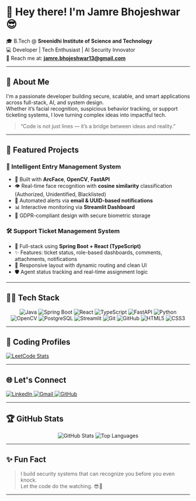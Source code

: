 # 👋 Hey there! I'm Jamre Bhojeshwar 😎

🎓 B.Tech @ **Sreenidhi Institute of Science and Technology**  
💻 Developer | Tech Enthusiast | AI Security Innovator  
📧 Reach me at: **jamre.bhojeshwar13@gmail.com**

---

## 🚀 About Me

I'm a passionate developer building secure, scalable, and smart applications across full-stack, AI, and system design.  
Whether it’s facial recognition, suspicious behavior tracking, or support ticketing systems, I love turning complex ideas into impactful tech.

> “Code is not just lines — it’s a bridge between ideas and reality.”

---

## 🔐 Featured Projects

### 🎯 Intelligent Entry Management System
- 🧠 Built with **ArcFace**, **OpenCV**, **FastAPI**
- 👁️ Real-time face recognition with **cosine similarity** classification (Authorized, Unidentified, Blacklisted)
- 📩 Automated alerts via **email & UUID-based notifications**
- 📊 Interactive monitoring via **Streamlit Dashboard**
- 🔐 GDPR-compliant design with secure biometric storage

### 🛠 Support Ticket Management System
- 🧱 Full-stack using **Spring Boot + React (TypeScript)**
- ✨ Features: ticket status, role-based dashboards, comments, attachments, notifications
- 📲 Responsive layout with dynamic routing and clean UI
- 🛡️ Agent status tracking and real-time assignment logic

---

## 👨‍💻 Tech Stack

<p align="center">
  <img src="https://img.shields.io/badge/Java-%23ED8B00?style=for-the-badge&logo=openjdk&logoColor=white" alt="Java"/>
  <img src="https://img.shields.io/badge/Spring Boot-%236DB33F?style=for-the-badge&logo=springboot&logoColor=white" alt="Spring Boot"/>
  <img src="https://img.shields.io/badge/React-%2361DAFB?style=for-the-badge&logo=react&logoColor=white" alt="React"/>
  <img src="https://img.shields.io/badge/TypeScript-%23007ACC?style=for-the-badge&logo=typescript&logoColor=white" alt="TypeScript"/>
  <img src="https://img.shields.io/badge/FastAPI-%23009688?style=for-the-badge&logo=fastapi&logoColor=white" alt="FastAPI"/>
  <img src="https://img.shields.io/badge/Python-%233776AB?style=for-the-badge&logo=python&logoColor=white" alt="Python"/>
  <img src="https://img.shields.io/badge/OpenCV-%2331373E?style=for-the-badge&logo=opencv&logoColor=white" alt="OpenCV"/>
  <img src="https://img.shields.io/badge/PostgreSQL-%234169E1?style=for-the-badge&logo=postgresql&logoColor=white" alt="PostgreSQL"/>
  <img src="https://img.shields.io/badge/Streamlit-%23FF4B4B?style=for-the-badge&logo=streamlit&logoColor=white" alt="Streamlit"/>
  <img src="https://img.shields.io/badge/Git-%23F05032?style=for-the-badge&logo=git&logoColor=white" alt="Git"/>
  <img src="https://img.shields.io/badge/GitHub-%23181717?style=for-the-badge&logo=github&logoColor=white" alt="GitHub"/>
  <img src="https://img.shields.io/badge/HTML5-%23E34F26?style=for-the-badge&logo=html5&logoColor=white" alt="HTML5"/>
  <img src="https://img.shields.io/badge/CSS3-%231572B6?style=for-the-badge&logo=css3&logoColor=white" alt="CSS3"/>
</p>

---

## 🧠 Coding Profiles

<a href="https://leetcode.com/u/bjamre13" target="_blank">
  <img src="https://leetcard.jacoblin.cool/bjamre13?theme=dark&font=Source%20Code%20Pro&ext=heatmap" alt="LeetCode Stats" />
</a>

---

## 🌐 Let's Connect

<a href="https://linkedin.com/in/bjamre13" target="_blank">
  <img src="https://img.shields.io/badge/LinkedIn-%230077B5.svg?&style=flat&logo=linkedin&logoColor=white" alt="LinkedIn" />
</a>
<a href="mailto:jamre.bhojeshwar13@gmail.com">
  <img src="https://img.shields.io/badge/Gmail-D14836?style=flat&logo=gmail&logoColor=white" alt="Gmail" />
</a>
<a href="https://github.com/bjamre13">
  <img src="https://img.shields.io/badge/GitHub-100000?style=flat&logo=github&logoColor=white" alt="GitHub" />
</a>

---

## 🏆 GitHub Stats

<p align="center">
  <img src="https://github-readme-stats.vercel.app/api?username=bjamre13&show_icons=true&theme=radical" alt="GitHub Stats" />
  <img src="https://github-readme-stats.vercel.app/api/top-langs/?username=bjamre13&layout=compact&theme=radical" alt="Top Languages" />
</p>

---

## ✨ Fun Fact

> I build security systems that can recognize you before you even knock.  
> Let the code do the watching. 😎🔐

---


